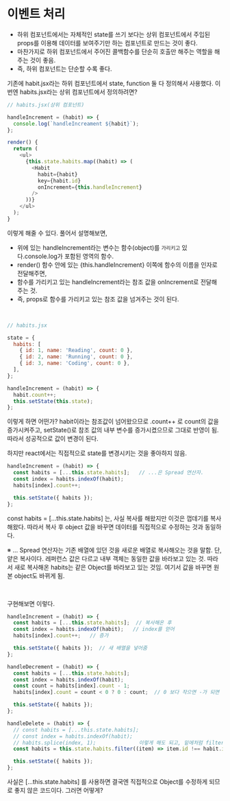# 이벤트 처리

- 하위 컴포넌트에서는 자체적인 state를 쓰기 보다는 상위 컴포넌트에서 주입된 props를 이용해 데이터를 보여주기만 하는 컴포넌트로 만드는 것이 좋다.
- 마찬가지로 하위 컴포넌트에서 주어진 콜백함수를 단순히 호출만 해주는 역할을 해주는 것이 좋음.
- 즉, 하위 컴포넌트는 단순할 수록 좋다.

기존에 habit.jsx라는 하위 컴포넌트에서 state, function 둘 다 정의해서 사용했다. 이번엔 habits.jsx라는 상위 컴포넌트에서 정의하려면?

```javascript
// habits.jsx(상위 컴포넌트)

handleIncrement = (habit) => {
  console.log(`handleIncreament ${habit}`);
};

render() {
  return (
    <ul>
      {this.state.habits.map((habit) => (
        <Habit
          habit={habit}
          key={habit.id}
          onIncrement={this.handleIncrement}
        />
      ))}
    </ul>
  );
}
```

이렇게 해줄 수 있다. 풀어서 설명해보면,

- 위에 있는 handleIncrement라는 변수는 함수(object)를 `가리키고` 있다.console.log가 포함된 영역의 함수.
- render() 함수 안에 있는 {this.handleIncrement} 이쪽에 함수의 이름을 인자로 전달해주면,
- 함수를 가리키고 있는 handleIncrement라는 참조 값을 onIncrement로 전달해 주는 것.
- 즉, props로 함수를 가리키고 있는 참조 값을 넘겨주는 것이 된다.

<br/>

```javascript
// habits.jsx

state = {
  habits: [
    { id: 1, name: 'Reading', count: 0 },
    { id: 2, name: 'Running', count: 0 },
    { id: 3, name: 'Coding', count: 0 },
  ],
};

handleIncrement = (habit) => {
  habit.count++;
  this.setState(this.state);
};
```

이렇게 하면 어떤가? habit이라는 참조값이 넘어왔으므로 .count++ 로 count의 값을 증가시켜주고, setState()로 참조 값의 내부 변수를 증가시켰으므로 그대로 반영이 됨. 따라서 성공적으로 값이 변경이 된다.

하지만 react에서는 직접적으로 state를 변경시키는 것을 좋아하지 않음.

```javascript
handleIncrement = (habit) => {
  const habits = [...this.state.habits];   // ...은 Spread 연산자.
  const index = habits.indexOf(habit);
  habits[index].count++;

  this.setState({ habits });
};
```

const habits = [...this.state.habits] 는, 사실 복사를 해왔지만 이것은 껍데기를 복사해왔다. 따라서 복사 후 object 값을 바꾸면 데이터를 직접적으로 수정하는 것과 동일하다.

※ ... Spread 연산자는 기존 배열에 있던 것을 새로운 배열로 복사해오는 것을 말함. 단, 얕은 복사이다. 레퍼런스 값은 다르고 내부 객체는 동일한 값을 바라보고 있는 것. 따라서 새로 복사해온 habits는 같은 Object를 바라보고 있는 것임. 여기서 값을 바꾸면 원본 object도 바뀌게 됨.

<br/>

구현해보면 이렇다.

```javascript
handleIncrement = (habit) => {
  const habits = [...this.state.habits];  // 복사해온 후
  const index = habits.indexOf(habit);   // index를 얻어
  habits[index].count++;   // 증가

  this.setState({ habits });  // 새 배열을 넣어줌
};

handleDecrement = (habit) => {
  const habits = [...this.state.habits];
  const index = habits.indexOf(habit);
  const count = habits[index].count - 1;
  habits[index].count = count < 0 ? 0 : count;  // 0 보다 작으면 -가 되면 안되므로.

  this.setState({ habits });
};

handleDelete = (habit) => {
  // const habits = [...this.state.habits];
  // const index = habits.indexOf(habit);
  // habits.splice(index, 1);              이렇게 해도 되고, 밑에처럼 filter 써도 됨.
  const habits = this.state.habits.filter((item) => item.id !== habit.id);

  this.setState({ habits });
};
```

사실은 [...this.state.habits] 를 사용하면 결국엔 직접적으로 Object를 수정하게 되므로 좋지 않은 코드이다. 그러면 어떻게?

